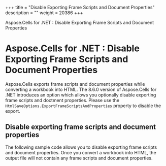 +++
title = "Disable Exporting Frame Scripts and Document Properties" 
description = "" 
weight = 20386 
+++

Aspose.Cells for .NET : Disable Exporting Frame Scripts and Document Properties  

# Aspose.Cells for .NET : Disable Exporting Frame Scripts and Document Properties


Aspose.Cells exports frame scripts and document properties while converting a workbook into HTML. The 8.6.0 version of Aspose.Cells for .NET introduces an option which allows you optionally disable exporting frame scripts and doctment properties. Please use the `HtmlSaveOptions.ExportFrameScriptsAndProperties` property to disable the export.

## Disable exporting frame scripts and document properties

The following sample code allows you to disable exporting frame scripts and document properties. Once you convert a workbook into HTML, the output file will not contain any frame scripts and document properties.

